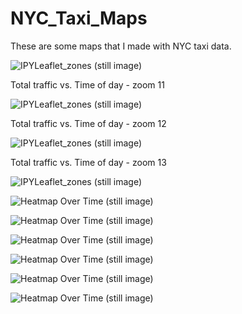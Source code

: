 # NYC_Taxi_Maps
These are some maps that I made with NYC taxi data.

![IPYLeaflet_zones (still image)](https://github.com/noonespecial009/NYC_Taxi_Maps/blob/master/Notebook/videos/taxi_nyc_0.2_60_11.gif)
<!-- Format: ![Alt Text](url) -->
Total traffic vs. Time of day - zoom 11

![IPYLeaflet_zones (still image)](https://github.com/noonespecial009/NYC_Taxi_Maps/blob/master/Notebook/videos/taxi_nyc_0.2_60_12.gif)
<!-- Format: ![Alt Text](url) -->
Total traffic vs. Time of day - zoom 12

![IPYLeaflet_zones (still image)](https://github.com/noonespecial009/NYC_Taxi_Maps/blob/master/Notebook/videos/taxi_nyc_0.2_60_13.gif)
<!-- Format: ![Alt Text](url) -->
Total traffic vs. Time of day - zoom 13

![IPYLeaflet_zones (still image)](https://github.com/noonespecial009/NYC_Taxi_Maps/blob/master/Notebook/screenshots/IPYLeaflet_zones.png)
<!-- Format: ![Alt Text](url) -->


![Heatmap Over Time (still image)](https://github.com/noonespecial009/NYC_Taxi_Maps/blob/master/Notebook/screenshots/colormap_basic.png)
<!-- Format: ![Alt Text](url) -->

![Heatmap Over Time (still image)](https://github.com/noonespecial009/NYC_Taxi_Maps/blob/master/Notebook/screenshots/colormap_stamen_toner.png)
<!-- Format: ![Alt Text](url) -->

![Heatmap Over Time (still image)](https://github.com/noonespecial009/NYC_Taxi_Maps/blob/master/Notebook/screenshots/colormap_stamen_watercolor.png)
<!-- Format: ![Alt Text](url) -->

![Heatmap Over Time (still image)](https://github.com/noonespecial009/NYC_Taxi_Maps/blob/master/Notebook/screenshots/Heatmap_basic.png)
<!-- Format: ![Alt Text](url) -->

![Heatmap Over Time (still image)](https://github.com/noonespecial009/NYC_Taxi_Maps/blob/master/Notebook/screenshots/Heatmap_zones.png)
<!-- Format: ![Alt Text](url) -->

![Heatmap Over Time (still image)](https://github.com/noonespecial009/NYC_Taxi_Maps/blob/master/Notebook/screenshots/Heatmap_time.png)
<!-- Format: ![Alt Text](url) -->

